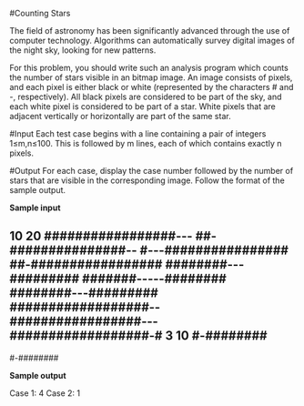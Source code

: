 #Counting Stars

The field of astronomy has been significantly advanced through the use of computer technology. Algorithms can automatically survey digital images of the night sky, looking for new patterns.

For this problem, you should write such an analysis program which counts the number of stars visible in an bitmap image. An image consists of pixels, and each pixel is either black or white (represented by the characters # and -, respectively). All black pixels are considered to be part of the sky, and each white pixel is considered to be part of a star. White pixels that are adjacent vertically or horizontally are part of the same star.

#Input
Each test case begins with a line containing a pair of integers 1≤m,n≤100. This is followed by m lines, each of which contains exactly n pixels.

#Output
For each case, display the case number followed by the number of stars that are visible in the corresponding image. Follow the format of the sample output.

<b>Sample input</b>

10 20
\#\#\#\#\#\#\#\#\#\#\#\#\#\#\#\#\#---
\#\#-\#\#\#\#\#\#\#\#\#\#\#\#\#\#\#--
\#---\#\#\#\#\#\#\#\#\#\#\#\#\#\#\#\#
\#\#-\#\#\#\#\#\#\#\#\#\#\#\#\#\#\#\#\#
\#\#\#\#\#\#\#\#---\#\#\#\#\#\#\#\#\#
\#\#\#\#\#\#\#-----\#\#\#\#\#\#\#\#
\#\#\#\#\#\#\#\#---\#\#\#\#\#\#\#\#\#
\#\#\#\#\#\#\#\#\#\#\#\#\#\#\#\#\#\#--
\#\#\#\#\#\#\#\#\#\#\#\#\#\#\#\#\#---
\#\#\#\#\#\#\#\#\#\#\#\#\#\#\#\#\#\#-\#
3 10
\#-\#\#\#\#\#\#\#\#
----------
\#-\#\#\#\#\#\#\#\#

<b>Sample output</b>

Case 1: 4
Case 2: 1
